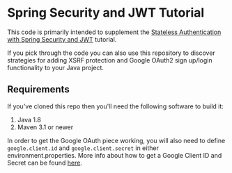 # Spring Security and JWT Tutorial

This code is primarily intended to supplement the [Stateless Authentication with Spring Security and JWT](http://technicalrex.com/2015/02/20/stateless-authentication-with-spring-security-and-jwt/)
tutorial.

If you pick through the code you can also use this repository to discover strategies
for adding XSRF protection and Google OAuth2 sign up/login functionality to your Java
project.

## Requirements

If you've cloned this repo then you'll need the following software to build it:

1. Java 1.8
2. Maven 3.1 or newer

In order to get the Google OAuth piece working, you will also need to define
`google.client.id` and `google.client.secret` in either environment.properties.
More info about how to get a Google Client ID and Secret can be found
[here](https://developers.google.com/identity/protocols/OAuth2).
